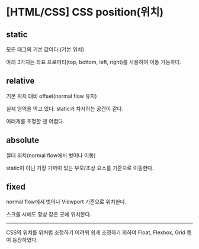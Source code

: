 # [HTML/CSS] CSS position(위치)

## static

모든 태그의 기본 값이다.(기본 위치)

아래 3가지는 좌표 프로퍼티(top, bottom, left, right)를 사용하여 이동 가능하다.

## relative

기본 위치 대비 offset(normal flow 유지) 

실제 영역을 먹고 있다. static과 차지하는 공간이 같다.

여러개를 조정할 땐 어렵다.

## absolute

절대 위치(normal flow에서 벗어나 이동) 

static이 아닌 가장 가까이 있는 부모/조상 요소를 기준으로 이동한다.

## fixed 

normal flow에서 벗어나 Viewport 기준으로 위치한다.

스크롤 시에도 항상 같은 곳에 위치한다.

---

CSS의 위치를 위처럼 조정하기 어려워 쉽게 조정하기 위하여 Float, Flexbox, Grid 등이 등장하였다.